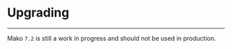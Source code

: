 # Upgrading

--------------------------------------------------------

Mako `7.2` is still a work in progress and should not be used in production.
